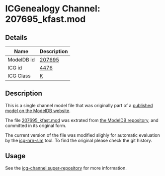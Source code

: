 # ICGenealogy Channel: 207695\_kfast.mod

## Details

Name | Description
---- | -----------
ModelDB id | [207695](http://senselab.med.yale.edu/ModelDB/ShowModel.cshtml?model=207695)
ICG id | [4476](http://icg.neurotheory.ox.ac.uk/channels/1/4476)
ICG Class | [K](http://icg.neurotheory.ox.ac.uk/channels/1)

## Description

This is a single channel model file that was originally part of a [published model on the ModelDB website](http://senselab.med.yale.edu/mModelDB/ShowModel.cshtml?model=207695).


The file [207695\_kfast.mod](207695_kfast.mod) was extrated from [the ModelDB repository](http://senselab.med.yale.edu/ModelDB/ShowModel.cshtml?model=207695), and committed in its original form.

The current version of the file was modified slighly for automatic evaluation by the [icg-nrn-sim](https://github.com/icgenealogy/icg-nrn-sim) tool. To find the original please check the git history.


## Usage

See the [icg-channel super-repository](https://github.com/icgenealogy/icg-channels) for more information.